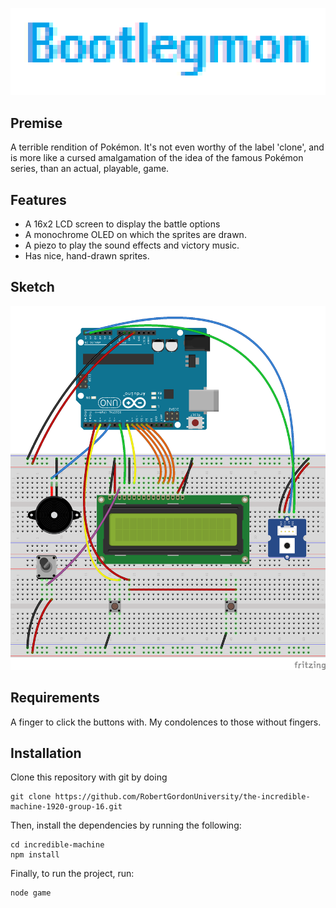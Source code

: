 ![Bootlegmon](/images/logo.bmp)

## Premise
A terrible rendition of Pokémon. It's not even worthy of the label 'clone', and is more like a cursed amalgamation of the idea of the famous Pokémon series, than an actual, playable, game.

## Features
- A 16x2 LCD screen to display the battle options
- A monochrome OLED on which the sprites are drawn.
- A piezo to play the sound effects and victory music.
- Has nice, hand-drawn sprites.

## Sketch
![Wiring diagram for the set up.](/images/sketch.png)

## Requirements
A finger to click the buttons with. My condolences to those without fingers.

## Installation
Clone this repository with git by doing

```git
git clone https://github.com/RobertGordonUniversity/the-incredible-machine-1920-group-16.git
```

Then, install the dependencies by running the following:
```
cd incredible-machine
npm install
```

Finally, to run the project, run:
```
node game
```

